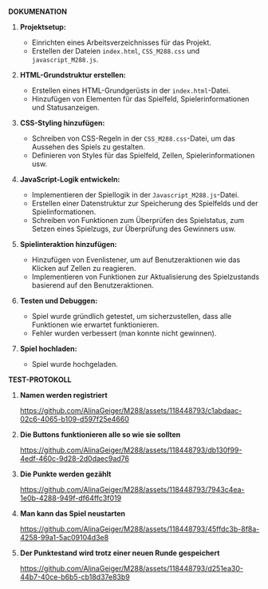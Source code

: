 **DOKUMENATION**
1. **Projektsetup:**
   - Einrichten eines Arbeitsverzeichnisses für das Projekt.
   - Erstellen der Dateien `index.html`, `CSS_M288.css` und `javascript_M288.js`.
   
2. **HTML-Grundstruktur erstellen:**
   - Erstellen eines HTML-Grundgerüsts in der `index.html`-Datei.
   - Hinzufügen von Elementen für das Spielfeld, Spielerinformationen und Statusanzeigen.

3. **CSS-Styling hinzufügen:**
   - Schreiben von CSS-Regeln in der `CSS_M288.css`-Datei, um das Aussehen des Spiels zu gestalten.
   - Definieren von Styles für das Spielfeld, Zellen, Spielerinformationen usw.

4. **JavaScript-Logik entwickeln:**
   - Implementieren der Spiellogik in der `Javascript_M288.js`-Datei.
   - Erstellen einer Datenstruktur zur Speicherung des Spielfelds und der Spielinformationen.
   - Schreiben von Funktionen zum Überprüfen des Spielstatus, zum Setzen eines Spielzugs, zur Überprüfung des Gewinners usw.

5. **Spielinteraktion hinzufügen:**
   - Hinzufügen von Evenlistener, um auf Benutzeraktionen wie das Klicken auf Zellen zu reagieren.
   - Implementieren von Funktionen zur Aktualisierung des Spielzustands basierend auf den Benutzeraktionen.

6. **Testen und Debuggen:**
   - Spiel wurde gründlich getestet, um sicherzustellen, dass alle Funktionen wie erwartet funktionieren.
   - Fehler wurden verbessert (man konnte nicht gewinnen).


7. **Spiel hochladen:**
   - Spiel wurde hochgeladen.


**TEST-PROTOKOLL**

1. **Namen werden registriert**

   https://github.com/AlinaGeiger/M288/assets/118448793/c1abdaac-02c6-4065-b109-d597f25e4660

2. **Die Buttons funktionieren alle so wie sie sollten**

   https://github.com/AlinaGeiger/M288/assets/118448793/db130f99-4edf-460c-9d28-2d0daec9ad76

3. **Die Punkte werden gezählt**
   
   https://github.com/AlinaGeiger/M288/assets/118448793/7943c4ea-1e0b-4288-949f-df64ffc3f019
   
4. **Man kann das Spiel neustarten**
   
   https://github.com/AlinaGeiger/M288/assets/118448793/45ffdc3b-8f8a-4258-99a1-5ac09104d3e8
      
5. **Der Punktestand wird trotz einer neuen Runde gespeichert**
   
   https://github.com/AlinaGeiger/M288/assets/118448793/d251ea30-44b7-40ce-b6b5-cb18d37e83b9




